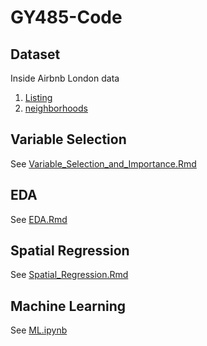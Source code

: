 # GY485-Code

## Dataset
Inside Airbnb London data
1. [Listing](http://data.insideairbnb.com/united-kingdom/england/london/2023-06-08/visualisations/listings.csv)
2. [neighborhoods](http://data.insideairbnb.com/united-kingdom/england/london/2023-06-08/visualisations/neighbourhoods.geojson)

## Variable Selection
See [Variable_Selection_and_Importance.Rmd](https://github.com/zzKrys/GY485-Code/blob/main/Variable_Selection_and_Importance.Rmd)

## EDA
See [EDA.Rmd](https://github.com/zzKrys/GY485-Code/blob/main/EDA.Rmd)

## Spatial Regression
See [Spatial_Regression.Rmd](https://github.com/zzKrys/GY485-Code/blob/main/Spatial_Regression.Rmd)

## Machine Learning
See [ML.ipynb](https://github.com/zzKrys/GY485-Code/blob/main/ML.ipynb)
